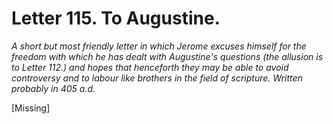 <h1>Letter 115. To Augustine.</h1>

<p><i>A short but most friendly letter in which Jerome excuses himself for the freedom with which he has dealt with Augustine's questions (the allusion is to Letter 112.) and hopes that henceforth they may be able to avoid controversy and to labour like brothers in the field of scripture. Written probably in 405 a.d.</i></p>

[Missing]